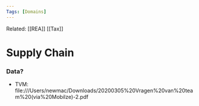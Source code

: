 ```yaml
---
Tags: [Domains]
---
```

Related: [[REA]] [[Tax]]

# Supply Chain

### Data?
- TVM: file:///Users/newmac/Downloads/20200305%20Vragen%20van%20team%20(via%20Mobilze)-2.pdf
